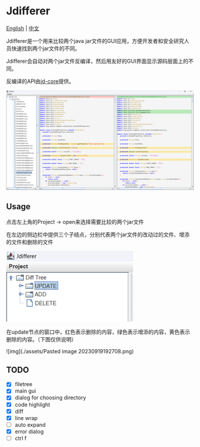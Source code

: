 # Jdifferer

[English](readme.md) | [中文](readme-zh.md)

Jdifferer是一个用来比较两个java jar文件的GUI应用，方便开发者和安全研究人员快速找到两个jar文件的不同。

Jdifferer会自动对两个jar文件反编译，然后用友好的GUI界面显示源码层面上的不同。

反编译的API由[jd-core](https://github.com/java-decompiler/jd-core)提供。

![image-20230926115942438](./assets/image-20230926115942438.png)


## Usage

点击左上角的Project -> open来选择需要比较的两个jar文件

在左边的侧边栏中提供三个子结点，分别代表两个jar文件的改动过的文件、增添的文件和删除的文件

![image-20230926120322733](./assets/image-20230926120322733.png)

在update节点的窗口中，红色表示删除的内容，绿色表示增添的内容，黄色表示删除的内容。（下图仅供说明）

![img](./assets/Pasted image 20230919192708.png)

## TODO

- [x] filetree
- [x] main gui
- [x] dialog for choosing directory
- [x] code highlight
- [x] diff
- [x] line wrap
- [ ] auto expand
- [x] error dialog
- [ ] ctrl f